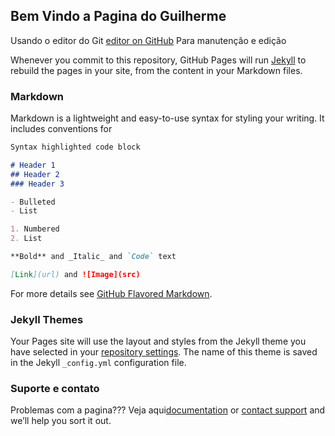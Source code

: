 ## Bem Vindo a Pagina do Guilherme

Usando o editor do Git [editor on GitHub](https://github.com/Guilhermesilva91/teste3/edit/gh-pages/index.md) Para manutenção e edição 

Whenever you commit to this repository, GitHub Pages will run [Jekyll](https://jekyllrb.com/) to rebuild the pages in your site, from the content in your Markdown files.

### Markdown

Markdown is a lightweight and easy-to-use syntax for styling your writing. It includes conventions for

```markdown
Syntax highlighted code block

# Header 1
## Header 2
### Header 3

- Bulleted
- List

1. Numbered
2. List

**Bold** and _Italic_ and `Code` text

[Link](url) and ![Image](src)
```

For more details see [GitHub Flavored Markdown](https://guides.github.com/features/mastering-markdown/).

### Jekyll Themes

Your Pages site will use the layout and styles from the Jekyll theme you have selected in your [repository settings](https://github.com/Guilhermesilva91/teste3/settings). The name of this theme is saved in the Jekyll `_config.yml` configuration file.

### Suporte e contato

Problemas com a pagina??? Veja aqui[documentation](https://docs.github.com/categories/github-pages-basics/) or [contact support](https://github.com/contact) and we’ll help you sort it out.
